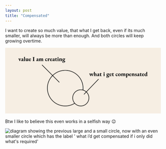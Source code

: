 ```yaml
---
layout: post
title: "Compensated"
---
```


I want to create so much value, that what I get back, even if its much smaller, will always be more than enough. And both circles will keep growing overtime.

![diagram showing a large and a small circle. the large circle has the label 'value i am creating' while the small circle has the label 'what i get compensated'](/assets/img/compensated/compensation.png)

Btw I like to believe this even works in a selfish way 😉

![diagram showing the previous large and a small circle, now with an even smaller circle which has the label '
what i’d get compensated if i only did what's required'](/assets/img/compensated/compensation2.png)
